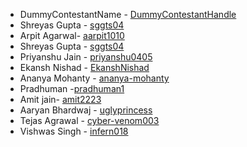  * DummyContestantName - [DummyContestantHandle](github.com/DummyContestantHandle) 
* Shreyas Gupta - [sggts04](https://github.com/sggts04) 
* Arpit Agarwal- [aarpit1010](https://github.com/aarpit1010)
* Shreyas Gupta - [sggts04](https://github.com/sggts04) 
* Priyanshu Jain - [priyanshu0405](https://github.com/priyanshu0405)
* Ekansh Nishad - [EkanshNishad](https://github.com/EkanshNishad)
* Ananya Mohanty - [ananya-mohanty](https://github.com/ananya-mohanty)
* Pradhuman -[pradhuman1](https://github.com/pradhuman1)
* Amit jain- [amit2223](https://github.com/amit2223)
* Aaryan Bhardwaj - [uglyprincess](https://github.com/uglyprincess)
* Tejas Agrawal - [cyber-venom003](https://github.com/cyber-venom003)
* Vishwas Singh - [infern018](https://github.com/infern018)

 

 
 
 

